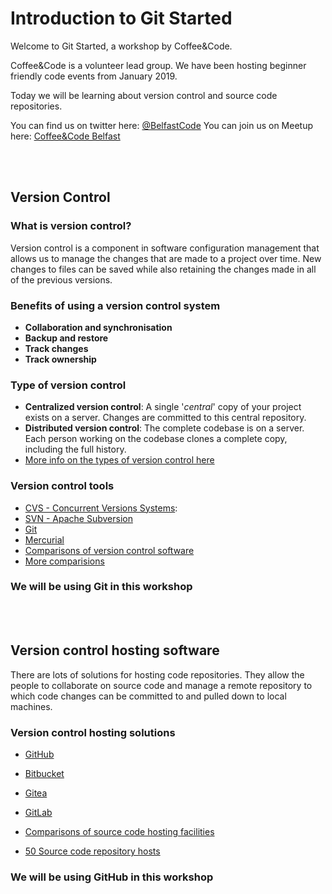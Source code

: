 # Introduction to Git Started
Welcome to Git Started, a workshop by Coffee&Code.

Coffee&Code is a volunteer lead group. We have been hosting beginner friendly code events from January 2019.

Today we will be learning about version control and source code repositories.

You can find us on twitter here: [@BelfastCode](https://twitter.com/belfastcode)
You can join us on Meetup here: [Coffee&Code Belfast](https://www.meetup.com/coffee-code-belfast/)

<br>
<br>

## Version Control 
### What is version control?
Version control is a component in software configuration management that allows us to manage the changes that are made to a project over time.
New changes to files can be saved while also retaining the changes made in all of the previous versions.

### Benefits of using a version control system
* **Collaboration and synchronisation**
* **Backup and restore**
* **Track changes**
* **Track ownership**

### Type of version control 
* **Centralized version control**: A single '*central*' copy of your project exists on a server. Changes are committed to this central repository. 
* **Distributed version control**: The complete codebase is on a server. Each person working on the codebase clones a complete copy, including the full history.
* [More info on the types of version control here](https://medium.com/faun/centralized-vs-distributed-version-control-systems-a135091299f0)


### Version control tools
* [CVS - Concurrent Versions Systems](http://www.nongnu.org/cvs/): 
* [SVN - Apache Subversion](http://subversion.apache.org/)
* [Git](https://git-scm.com/)
* [Mercurial](https://www.mercurial-scm.org/)
* [Comparisons of version control software](https://en.wikipedia.org/wiki/Comparison_of_version-control_software)
* [More comparisions](https://financesonline.com/version-control-systems/)

### We will be using Git in this workshop

<br>
<br>

## Version control hosting software
There are lots of solutions for hosting code repositories. They allow the people to collaborate on source code and manage a remote repository to which code changes can be committed to and pulled down to local machines. 

### Version control hosting solutions
* [GitHub](https://github.com/)
* [Bitbucket](https://bitbucket.org/product)
* [Gitea](https://gitea.io/en-us/)
* [GitLab](https://about.gitlab.com/)

* [Comparisons of source code hosting facilities](https://en.wikipedia.org/wiki/Comparison_of_source-code-hosting_facilities)
* [50 Source code repository hosts](https://stackify.com/source-code-repository-hosts/)

### We will be using GitHub in this workshop


